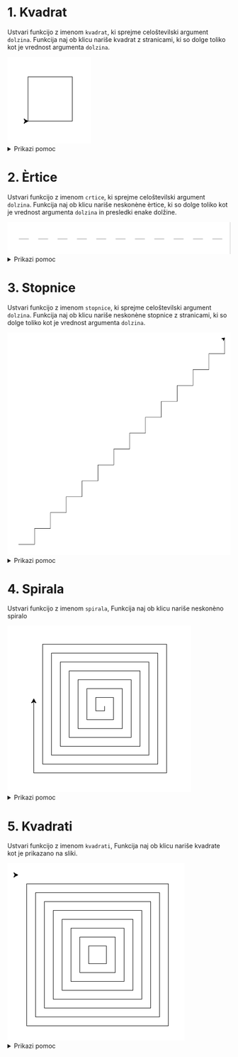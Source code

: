 
# 1. Kvadrat

Ustvari funkcijo z imenom `kvadrat`,
ki sprejme celoštevilski argument `dolzina`.
Funkcija naj ob klicu nariše kvadrat z stranicami, ki so dolge
toliko kot je vrednost argumenta `dolzina`.

<img src="https://github.com/urosjarc/informatika/blob/main/media/turtle_kvadrat.png">


<details>

  <summary>Prikazi pomoc</summary>
  
```python
# Funkcija
def funkcija():
  print("Hy")

# Iteracijska zanka
for i in range(0, 9, 1):
  print("Hy")

import turtle
turtle.speed(1) # Nastavi hitrost zelve od 1 do 10.
turtle.forward(100) # Pojdi naprej za 100 pixlov.
turtle.left(90) # Obrni se levo za 90 stopinj.
turtle.exitonclick() # Ko uporabnik klikne na zaslon koncaj program.
```

</details>


# 2. Èrtice

Ustvari funkcijo z imenom `crtice`,
ki sprejme celoštevilski argument `dolzina`.
Funkcija naj ob klicu nariše neskonène èrtice, ki so dolge
toliko kot je vrednost argumenta `dolzina` in presledki enake dolžine.


<img src="https://github.com/urosjarc/informatika/blob/main/media/turtle_crtice.png">

<details>
  
<summary>Prikazi pomoc</summary>

```python
# Funkcija
def funkcija():
  print("Hy")

# Neskoncna zanka
while(True):
  print("Hy")

import turtle
turtle.speed(1) # Nastavi hitrost zelve od 1 do 10.
turtle.forward(100) # Pojdi naprej za 100 pixlov.
turtle.penup() # Dvigni pisalo zelve.
turtle.pendown() # Spusti pisalo zelve.
```

</details>

# 3. Stopnice

Ustvari funkcijo z imenom `stopnice`,
ki sprejme celoštevilski argument `dolzina`.
Funkcija naj ob klicu nariše neskonène stopnice z stranicami, ki so dolge
toliko kot je vrednost argumenta `dolzina`.


<img src="https://github.com/urosjarc/informatika/blob/main/media/turtle_stopnice.png">

<details>
  
<summary>Prikazi pomoc</summary>

```python
# Funkcija
def funkcija():
  print("Hy")

# Neskoncna zanka
while(True):
  print("Hy")

import turtle
turtle.speed(1) # Nastavi hitrost zelve od 1 do 10.
turtle.forward(100) # Pojdi naprej za 100 pixlov.
turtle.left(90) # Obrni se levo za 90 stopinj.
turtle.right(90) # Obrni se desno za 90 stopinj.
```

</details>

# 4. Spirala

Ustvari funkcijo z imenom `spirala`,
Funkcija naj ob klicu nariše neskonèno spiralo

<img src="https://github.com/urosjarc/informatika/blob/main/media/turtle_spirala.png">

<details>
  
<summary>Prikazi pomoc</summary>

```python
# Funkcija
def funkcija():
  print("Hy")

# Neskoncna zanka
while(True):
  print("Hy")

import turtle
turtle.speed(1) # Nastavi hitrost zelve od 1 do 10.
turtle.forward(100) # Pojdi naprej za 100 pixlov.
turtle.left(90) # Obrni se levo za 90 stopinj.
```

</details>

# 5. Kvadrati

Ustvari funkcijo z imenom `kvadrati`,
Funkcija naj ob klicu nariše kvadrate kot je prikazano na sliki.

<img src="https://github.com/urosjarc/informatika/blob/main/media/turtle_kvadrati.png">


<details>
  
<summary>Prikazi pomoc</summary>

```python
# Funkcija
def funkcija():
  print("Hy")

# Neskoncna zanka
while(True):
  print("Hy")

import turtle
turtle.speed(1) # Nastavi hitrost zelve od 1 do 10.
turtle.forward(100) # Pojdi naprej za 100 pixlov.
turtle.left(90) # Obrni se levo za 90 stopinj.
turtle.goto(200, 500) # Pojdi na kordinato x=200, y=500
turtle.penup() # Dvigni pisalo zelve.
turtle.pendown() # Spusti pisalo zelve.
```

</details>
